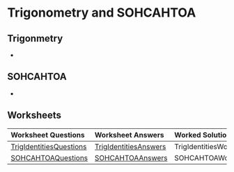 # Trigonometry and SOHCAHTOA

## Trigonmetry

* 
## SOHCAHTOA

* 
## Worksheets

| Worksheet Questions | Worksheet Answers | Worked Solutions |
| :--- | :--- | :--- |
| [TrigIdentitiesQuestions](https://github.com/AdnanTech/maths-for-computing-worksheets/blob/master/trigonometry-and-sohcahtoa/TrigIdentitiesQuestions.pdf) | [TrigIdentitiesAnswers](https://github.com/AdnanTech/maths-for-computing-worksheets/blob/master/trigonometry-and-sohcahtoa/TrigIdentitiesAnswers.pdf) | TrigIdentitiesWorkedSolutions |
| [SOHCAHTOAQuestions](https://github.com/AdnanTech/maths-for-computing-worksheets/blob/master/trigonometry-and-sohcahtoa/SOHCAHTOAQuestionsandAnswers.pdf) | [SOHCAHTOAAnswers](https://github.com/AdnanTech/maths-for-computing-worksheets/blob/master/trigonometry-and-sohcahtoa/SOHCAHTOAQuestionsandAnswers.pdf) | SOHCAHTOAWorkedSolutions |



